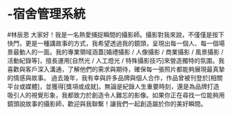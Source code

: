 # -宿舍管理系統
#林辰恩
大家好！我是一名熱愛捕捉瞬間的攝影師。攝影對我來說，不僅僅是按下快門，更是一種講故事的方式，我希望透過我的鏡頭，呈現出每一個人、每一個場景最動人的一面。我的專業領域涵蓋[婚禮攝影 / 人像攝影 / 商業攝影 / 風景攝影 / 活動紀錄等]，擅長運用[自然光 / 人工燈光 / 特殊攝影技巧]來營造獨特的氛圍。我喜歡與客戶深入溝通，了解他們的需求與期待，確保每一張照片都能夠展現最真摯的情感與故事。
過去幾年，我有幸與許多品牌與個人合作，作品曾被刊登於[相關平台或媒體]，並獲得[獎項或成就]。無論是紀錄人生重要時刻，還是為品牌打造吸引人的視覺形象，我都致力於創造令人難忘的影像。如果你正在尋找一位能夠用鏡頭說故事的攝影師，歡迎與我聯繫！讓我們一起創造屬於你的美好瞬間。
